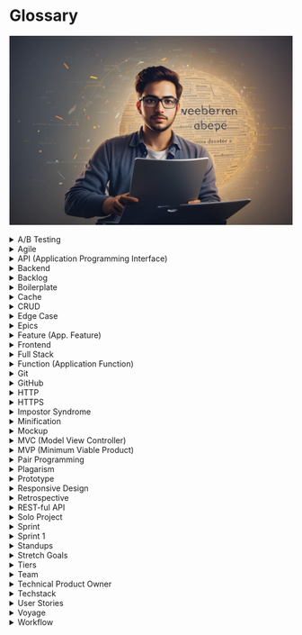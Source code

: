 # Glossary

![Developer using glossary](./assets/WebDeveloper_using_glossary.jpeg)

<details>
  <summary>A/B Testing</summary>
  <br/>

  A/B testing is a methodology for trying out different ways of achieving the same end result, with the aim of establishing, through experimentation, which solution is the most effective.
  
  Typically A/B testing is used to trial different layouts of web pages, by tracking how many users convert to paying customers using the alternative layouts.

  By continuing an iterative process of prototyping, evaluating and adapting, A/B testing can provide a significant increase to the conversion rate of individual pages. It's a useful tool: better conversion means a better balance sheet!
  <br/>
</details>
    
<details>
  <summary>Agile</summary>
  <br/>

  The main difference between older waterfall-style project management and agile projects is that waterfall fixes in place the *scope* of a project to improve the accuracy of resource and time estimates, while agile fixes *resources and time* and estimates the scope.
  
  For many types of projects, this reversal is more practical since it is not possible to identify all requirements at the beginning of a project. Any attempt to do so will lead to issues in stability and quality since features are implemented without the necessary resources or time.
  
  Agile methodologies address this by adopting an iterative approach to development, with each iteration being the foundation for its later iterations (ie. sprints).
  <br/>
</details>
    
<details>
  <summary>API (Application Programming Interface)</summary>
  <br/> 

  An API is a communication protocol defined by a software system which provides external components with a lexicon for requesting data and invoking predefined functionality. An API can be thought of as a contract between the provider of a service and its requestors.
  
  APIs consist of a set of pre-defined messages that requestors use to ask for data and services, service routines implemented in the provider, and a transport mechanism that transfers messages and results between a provider and the requestors.
  
  In modern JavaScript software systems the protocol is implemented using REST or GraphQL, the transport mechanism is TCP/IP, and the provider services are a series of routes in a backend HTTP server.
  <br/>
</details>
    
<details>
  <summary>Backend</summary>
  <br/>

  The backend of a web application is an enabler for a frontend experience. An application’s frontend may be the most beautifully crafted web page, but if the application itself doesn’t work, the application will be a failure. The backend of an application is responsible for things like calculations, business logic, database interactions, and performance.
  
  Common technologies used in backend development are Ruby, Python, SQL, Node.js, Express.js, and REST APIs.
  <br/>
</details>
    
<details>
  <summary>Backlog</summary>
  <br/>

  The project backlog is the work to be performed for the project to reach its goal. Building the backlog is a process of decomposing the application’s features and the technical requirements to support them into an actionable set of work items.
  <br/>
</details>
    
<details>
	<summary>Boilerplate</summary>
	<br/>

  In computer programming, **boilerplate code** or **boilerplate** refers to 
	sections of code that have to be included in many places with little or no 
	alteration. It is often used when referring to languages that are 
	considered verbose, i.e. the programmer must write a lot of code to do 
	minimal jobs.
  <br/><br/>
	Most professional web developers have created a collection of assets and 
	snippets of code that they reuse on projects to accelerate development. 
	There are some universal or near universal patterns that all websites share 
	in common. Rather than continuously rebuild these, most developers start by 
	copying the code they used for a similar project and then start modifying 
	it.
	<br/><br/>
	Some developers recognize the value of these boilerplate starter templates 
	and take the time to make the boilerplate more generic and share them 
	online for others to use.
	<br/><br/>
	Two examples of popular boilerplates are:

  - [Create React App](https://create-react-app.dev)
  - [NextJS](https://nextjs.org)

  <br/>
</details>
    
<details>
  <summary>Cache</summary>
  <br/>

  A cache is a temporary storage space for data. When you visit a website, 
  the files that you request are automatically stored in the cache. If you 
  return to that same website in the near future, your browser will retrieve 
  the necessary files from your cache rather than from the original server, 
  so the webpage will load quicker.
  <br/>
</details>
    
<details>
  <summary>CRUD</summary>
  <br/>

  An acronym for a class of functionality that provide users with Create-Retrieve-Update-Delete (CRUD) operations against a particular 
  set of data. CRUD is common to virtually all applications, so it's 
  important to understand this type of functionality.
  <br/>
</details>
    
<details>
  <summary>Edge Case</summary>
  <br/>

  An Edge Case is a situation that isn't likely to occur, but isn't impossible either. Edge cases arise when conditions or inputs of extreme ranges are encountered. For example, when extremely high or low values are input into a numeric field.
  
  Software often operates as expected when inputs falling within an expected range of values are provided (sometimes referred to as the "happy path"), but fail if they fall outside the bounds of what is considered normal. Properly handling situations like this requires the developer to code defensively and either support the full range of possible input values, or restrict the input to the range that can be processed without error.
  
  Situations that may lead to unexpected results and errors are broadly classified as edge cases. Examples of these include:
  
  - Missing or incomplete detection and handling of error conditions. This includes error handling around API and database calls.
  - Improper validation and editing of input values
  - Failure to properly initialize or reset variables
  - Failure to account for changes in environmental conditions, such as resizing of windows or removing all records in a file.
  
  Addressing these types of conditions requires the developer to anticipate them by considering not what is supposed to happen based on the specifications that have been provided, but considering what types of conditions could occur. In other words - "thinking outside of the box".
  <br/>
</details>

<details>
  <summary>Epics</summary>
  <br/>
	
  Epics are brief statements highlighting the main functions the product promises to provide to its users. Epics complete the phrase "This app lets you..."

  > You can create Epics directly from the app's use cases (as defined in its Vision Statement).
  <br/>
</details>
    
<details>
  <summary>Feature (App. Feature)</summary>
  <br/>
  
  Features are the discrete capabilities an application provides to users which allow them to complete a particular business function. Groups of applications features support an [application function](https://docs.chingu.io/glossary#function-application-function).
  
  For example, an application function in a texting application is to send a message, but the functions it provides to the user are to select the recipients, create a message, and to send the message.
  <br/>
</details>
    
<details>
  <summary>Frontend</summary>
  <br>

  Front-end developers write the code that controls how a website looks and interacts when it's displayed in a browser. The primary tools of a front-end developer include HTML (code that makes content render on a page), CSS (coded stylesheets that apply color, typography, style and layout to the HTML) and JavaScript (code that handles advanced interactivity). A front-end developer will also work with a handful of other frameworks that help expedite, enhance, and organize the coding process. For example, popular frontend JavaScript frameworks include React, Vue, and Angular.
  <br/>
</details>
    
<details>
  <summary>Full Stack</summary>
  <br/>

  Full stack simply means that a combination of frontend and backend will 
  be used.
  <br/>
</details>
    
<details>
  <summary>Function (Application Function)</summary>
  <br/>

  Application functions can be thought of as the commitments an application makes to its users. In this context, application functions are the contracts an application establishes with the user. Application functions are composed of [application features](https://docs.chingu.io/glossary#feature).
      
  Note that this is different from the function definition used in a programming language.
  
  For example, a function of an invoicing application is to create a past due notice, but the application features it's composed of include identifying purchases that have not been paid, applying additional charges based on the purchase terms, generating an itemized dunning notice, and emailing to the buyers.
  <br/>
</details>
    
<details>
  <summary>Git</summary>
  <br/>
  
  [Git](https://en.wikipedia.org/wiki/Git) is a distributed source code control system developed in 2005 by [Linus Torvalds](https://en.wikipedia.org/wiki/Linus_Torvalds). Unlike earlier source code control systems (SCCS), Git allows multiple developers to simultaneously modify the same modules. Conflicts are detected and resolved when changes are pushed to a common branch.
  
  This is radically different from earlier SCCS's which followed a checkout-checkin process that allowed only one developer at a time to modify a given file.
  
  Git is the defacto standard SCCS for both commercial and non-commercial software development and most SCCS services, like GitHub and GitLab, are based on it.
  <br/>
</details>
    
<details>
  <summary>GitHub</summary>
  <br/>
  
  GitHub is a cloud interface for Git. It has been around since 2008 and now has over 28 million users worldwide, making it the largest host of source code in the world! GitHub offers all the version control functionality of Git, but also offers its own features, such as bug tracking, task management, and project wikis.
  <br/>
</details>
    
<details>
  <summary>HTTP</summary>
  <br/>

  HTTP stands for Hypertext Transfer Protocol, and is used to transfer data across the internet. HTTP sends the data (say, a HTML document or an image) from an HTTP server program (a web server) to an HTTP client program (a web browser).
  <br/>
</details>
    
<details>
  <summary>HTTPS</summary>
  <br/>
  
  HTTP layered with Transport Layer Security (TLS) or Secure Sockets Layer (SSL) protocols. With HTTPS any data that you send from your computer will be encrypted and will only be decrypted once it has safely arrived at your intended location.
  <br/>
</details>
    
<details>
  <summary>Impostor Syndrome</summary>
  <br/>
  
  The [Impostor Syndrome](https://medium.com/learn-love-code/developers-how-to-overcome-imposter-syndrome-48edee803cf4) is a persistent feeling of inadequacy that continues in spite of evidence to the contrary. This is a very common feeling that we all share (yes! "we"). But in fact, the reality is quite different as shown by the following diagram.
  
  ![Impostor Syndrome](./assets/Impostor_Syndrome.png)
  
  No one starts out with an innate knowledge of a subject — it’s acquired through work and study! You may not be the expert at JavaScript or CSS or HTML or Angular or React or Vue or some other technology or library, but you will be. And as soon as you think you’ve grasped it, it's almost guaranteed it will change.
  
  Knowledge and learning are cyclical, never ending endeavors. No one ever has a complete mastery over a subject. So, we in this respect we are all impostors. Rest assured that you are not alone in this feeling and you are not an impostor.
  <br/>
</details>
    
<details>
  <summary>Minification</summary>
  <br/>

  Minification is the process of minimizing code and markup in order to reduce the file size. When creating a HTML file, for example, developers will most likely use spacing, comments and variables to make the code more readable as they work with it. To minify the code once the webpage is ready to go live, developers will remove these comments and spaces to ensure a quicker page-load time (crucial for delivering a good user experience!).
  <br/>
</details>
    
<details>
  <summary>Mockup</summary>
  <br/>
  
  In software, a [mockup](https://en.wikipedia.org/wiki/Mockup) is a prototype that represents the features and functionality of the final product. This can range from a hand drawn wireframe all the way up to an actual working skeleton of an application.
  
  The primary use of a mockup is during design to ensure that features, the user interface, and the user experience all work in harmony before any code is written. Mockups are useful during walkthroughs to identify gaps or weak points in the application design.
  <br/>
</details>
    
<details>
  <summary>MVC (Model View Controller)</summary>
  <br/>
  
  [MVC](https://en.wikipedia.org/wiki/Model%E2%80%93view%E2%80%93controller) is a design pattern which separates the presentation of information to the user from the operations applied to the data provided by the user. This pattern helps make application software modular and easier to maintain and enhance by separating different architectural concerns from one another.
  <br/>
</details>
    
<details>
  <summary>MVP (Minimum Viable Product)</summary>
  <br/>
  
  When working in web development, you may hear talk of “MVP” — or minimum viable product. The minimum viable product is the most pared-down version of a product that can be released to market. When adopting an MVP approach, developers will first focus on the core features and functions that are absolutely crucial. Then, once the product has been released and user feedback has been gathered, they will continue to build the complete set of features.
  <br/>
</details>
    
<details>
  <summary>Pair Programming</summary>
  <br/>

  There is an oft-quoted adage that "two heads are better than one". *Pair Programming* is a practical implementation of this advice. It leverages the experience and knowledge of two developers to improve the speed at which an app is created, but also its quality.
     
  In this process two developers work together, either side-by-side or via screen sharing, with one writing code while the other reviews the code as it is being written. The developer reviewing the code examines it not just for correctness, but also to ensure that it's clear, supportable, and resilient.
  
  The pair keep up a running dialog and frequently switch roles.
  
  The advantage of pair programming is the developer writing the code can focus on the tactical attributes of the code since the developer who reviews the code is responsible for the strategic aspects.
  
  You can find out more about pair programming at:

  - [What is Pair Programming](https://stackify.com/pair-programming-advantages/)
  - [How to Pair Program in 7 Steps](https://www.wikihow.com/Pair-Program)
  - [Wikipedia](https://en.wikipedia.org/wiki/Pair_programming)
  <br/>
</details>

    
<details>
  <summary><a>Plagarism</a></summary>
  <br/>

  Modern software development is built on collaboration and the work others have
  shared on the Internet. For example, code examples in tutorials, articles,
  videos, and on sites like [Stack Overflow](https://stackoverflow.com/).

  While it's an accepted practice to copy/paste code and then modify it for your
  own purposes you should provide attribution to acknowledge the those who have
  been kind enough to share their work.

  When using code from other sources, web developers should follow these best practices to ensure proper attribution:

1. **Include Clear Comments**:
   - **Direct Comment**: Immediately before or within the code block, add a comment specifying the original source. For example:
     ```javascript
     // Code snippet taken from https://example.com/tutorial on 2024-06-20
     function exampleFunction() {
         // original code here
     }
     ```
   - **Author Credit**: Mention the author's name if available:
     ```javascript
     // Code by John Doe from https://example.com/tutorial
     function exampleFunction() {
         // original code here
     }
     ```

2. **Use Readme Files**:
   - **Documentation**: If you’re using multiple pieces of code from different sources, maintain a `README.md` file or equivalent documentation. List all external code sources, including URLs and authors, along with the specific parts of your project where they are used.

3. **License Compliance**:
   - **Check the License**: Before using any code, review its license to ensure you comply with its terms. Some licenses require more than just attribution (e.g., sharing modifications under the same license).
   - **Include License Text**: If the code's license requires it, include the full license text in your project. For instance, if using code under the MIT License, include a `LICENSE` file in your project root.

4. **External Attribution Files**:
   - **Credits File**: Maintain a `CREDITS.md` or similar file in your project root, detailing all third-party contributions. This can include code snippets, libraries, and other resources.

5. **Web Page Footers**:
   - **Visible Attribution**: If applicable, especially for open-source web projects, provide visible attribution in the footer or about page of your website.

6. **Git Commit Messages**:
   - **Commit Records**: When adding copied code, note the source in your git commit message. This makes the history clear and traceable.
     ```sh
     git commit -m "Added sorting function from https://example.com/tutorial"
     ```

7. **In-Line Documentation**:
   - **Code Comments**: Add comments directly in the code to explain its origin and purpose, making it easier for other developers to understand and follow the attribution.

8. **Avoid Plagiarism**:
   - **Do Not Claim as Your Own**: Clearly distinguish between your original code and copied code. Never imply that copied code is your original work.

9. **Respect Source Restrictions**:
   - **API Terms of Use**: If using code snippets from APIs or other restricted sources, ensure compliance with their terms of use, which may include specific attribution requirements.

10. **Ask for Permission if Needed**:
    - **Contact Authors**: For non-open-source code or if you are unsure about the terms of use, consider contacting the original author for permission to use their code.

Following these practices helps maintain transparency, respect intellectual property rights, and fosters a culture of open and ethical collaboration in the development community.
  
  <br/>
</details>

<details>
  <summary>Prototype</summary>
  <br/>
  
  A prototype is a proof of concept used to evaluate a design idea. For example, rather than creating a static mockup of what a web page will look like and then asking stakeholders to "approve the design", a team might create a prototype that everyone can interact with in the browser. This gives everyone a more realistic, interactive facsimile of the website to try out. [Prototypes](https://blog.wsol.com/paper-prototyping-an-essential-design-tool) help teams test ideas and make necessary changes early on, before committing the effort, time and cost that go into building a fully functional product.
  
  An example prototype program is [Framer](https://framer.com/).
  <br/>
</details>
    
<details>
  <summary>Responsive Design</summary>
  <br/>
  
  In simple terms, a responsive design is one that adapts to the user's device and, in an ideal world, the user's context so that it displays the content required in the most appropriate and accessible manner, regardless of what kind of web-connected device is being used to view it.
  
  In practice this means a web page will re-paginate itself as the screen size reduces or increases, displaying in multiple columns when viewed on a desktop computer, but only a single column when viewed on a smartphone.
  <br/>
</details>
    
<details>
  <summary>Retrospective</summary>
  <br/>
  
  The Sprint Retrospective is conducted by and for the Scrum Team to promote [continuous improvement](https://en.wikipedia.org/wiki/Continual_improvement_process). It is the primary means the team uses to improve their work and to drive value not just for the customer, but also for themselves in the form of a more integrated and smoothly operating team.
     
  This is an inward look by the team at how they performed during the last sprint and identify changes for the next sprint. This isn’t just about technology and tools, but also about procedures, interactions between people and roles, and successes and failures. The goal is to improve by implementing “midstream” corrections at the point they are needed.
  <br/>
</details>
    
<details>
  <summary>REST-ful API</summary>
  <br/>

  [Representational State Transfer (REST)](https://en.wikipedia.org/wiki/Representational_state_transfer) is an architectural pattern used to create web services. REST provides requestors with a stateless mechanism for accessing data and services across the Internet using a defined set of operations including GET, PUT, POST, and DELETE.
  <br/>
</details>
    
<details>
  <summary>Solo Project</summary>
  <br/>

  The [Solo Project](../guides/soloproject/soloproject.md) 
  is your warmup for your first Voyage. In it you will either submit a project 
  you already have that matches the tier you have chosen, or you will create 
  small project (approximately 8-16 hours) from specifications provided by 
  Chingu.
     
  Solo projects provide you with these opportunities:
  
  1. You can use it to validate the tier you've selected. You may change tiers at any point in the session up to the time you submit your project for evaluation.
  2. Meet other Devs to learn from them and to share what you know.
  3. Time to familiarize yourself with the concepts** and tools you’ll need to complete the six week Voyage team project.
  4. Get feedback on your application.
      
  > Most importantly, you'll have another app to add to your portfolio!
  <br/>
</details>

<details>
  <summary>Sprint</summary>
  <br/>

  In product development, a sprint is a set period of time during which 
  specific work has to be completed and made ready for review. Each 
  sprint begins with a planning meeting.
    
  Chingu Voyage projects consist of six Sprints that are each one week long. 
  Voyage Sprints always start on Monday and end on the following Sunday.
  <br/>
</details>
    
<details>
  <summary>Sprint 1</summary>
  <br/>
  
  A major misconception about Agile is that it doesn't include design time. 
  Nothing could be further from the truth! Agile doesn't and shouldn't 
  include time for proper design, but it should be conducted at the right 
  time. This means that design, like coding, is iterative.
      
  It's a good use of the team's time to devote the first sprint to creating a 
  high-level design. The goal of this design isn't to answer every detail - 
  it is to identify the main features, create the initial backlog, the 
  structure of the project, who on the team has the skills needed to support 
  the development of each feature, and to identify gaps that need to be 
  filled.
      
  In other words, the goal of your first two sprints is to define what is to 
  be built and create a roadmap to be followed throughout the remainder of 
  the project.
  <br/>
</details>
    
<details>
  <summary>Standups</summary>
  <br/>

  Quick status updates regarding your progress. Typically, your entire team 
  would have a dedicated time to share standups together in real-time.
  <br/>
</details>
    
<details>
  <summary>Stretch Goals</summary>
  <br/>

  [Stretch goals](https://hbr.org/2017/01/the-stretch-goal-paradox) are 
  objectives that introduces risk many factors beyond a normal goal and as 
  such, add a level of uncertainty to the ability to reach the objective. 
      
  Stretch goals embrace the concepts of difficulty as a way to increase your capabilities, and novelty to provide motivation. Doing something difficult 
  is always more enjoyable and rewarding if it’s engaging and fun.
  <br/>
</details>
    
<details>
  <summary>Tiers</summary>
  <br/>

  Participants are divided into one of three tiers based on their knowledge 
  and experience at the start of the Voyage. 

  [How to select your tier](https://www.notion.so/Solo-Projects-2a41ff900cc24a72a919f0eb5e79c42b?pvs=21).

  <br/>
</details>
    
<details>
  <summary>Team</summary>
  <br/>

  A team is a group of individuals who work together to reach a common objective. This could be winning a sports competition, achieving a sales goal in business, or developing a software application.
  <br/>
</details>
    
<details>
  <summary>Technical Product Owner</summary>
  <br/>

  The role of a technical product owner is not defined in Scrum Framework or SAFe Guide - although both frameworks have the role of Product Owner.

  Product Owners are responsible for maximizing the product value delivered through the software development effort - the Product Owner defines and prioritizes the product backlog and clarifies product goals and roadmaps.

  In Chingu when you are a PO for a full stack product, when creating detailed and clear PBI you will face many technical issues: more new and complex features, more dependencies, increasing technical debt, essential architecture changes, increasing deployment frequency, etc. 

  Because so many of the issues are technical issues, Product Owners who have a strong background in technology, or who are also a developer, are often referred to as a _Technical Product Owner_. Their focus remains the product backlog and the general scrum accountabilities of a product owner, yet they have a strong technical background.

  _Technical Product Owners_, due to their technical knowledge, are sometimes considered subject-matter experts. A Product Owner generally does not take on technical work, yet Scrum doesn’t prohibit a Product Owner also working as a Developer - because in Scrum the key element regarding roles are accountabilities, and it is possible, although more difficult, for one person to fulfill multiple accountabilities. 

  **_How much technical knowledge classifies a Product Owner as a Technical Product Owner?_** This is not well defined, yet, at Chingu, we would generally consider a TPO to be someone who has been a programmer, designer ,database architect or at least has comprehensive knowledge of the software development process.

  **_What should you do if you are a Product Owner without a strong technical background?_** Transparency, honesty, and teamwork. Be open and frank with your team about your abilities, or lack of abilities. Lean on your team for their technical expertise - and learn.  If you don’t know Github and your team is having a meeting to discuss Github workflow, join in. Listen. Learn. Ask questions. Focus on increasing your technical skills. 

  In summary, the role of a Technical Product Owner (TPO), especially here at Chingu, fills a unique and valuable niche, blending the traditional responsibilities of a Product Owner with a strong technical understanding of technology. For those serving as Product Owners who do not have a strong technical background, embracing a culture of continuous learning and collaboration is key to increasing technical knowledge - never hesitate to ask questions and learn something new.
  <br/>
</details>

<details>
  <summary>Techstack</summary>
  <br/>

  A tech stack is a combination of software products and programming 
  languages used to create a web or mobile application. Applications have 
  two software components: client-side and server-side, also known as 
  front-end and back-end.
  
  Some popular stacks are:
      
  - MERN - MongoDB - Express - ReactJS - NodeJS
  - MEAN - MongoDB - Express - AngularJS - NodeJS
  - LAMP - Linux - Apache - MySQL - PHP
  <br/>
</details>

<details>
  <summary>User Stories</summary>
  <br/>

  User Stories are the required activities users must do to get the value a particular feature promises to deliver. User Stories complete the sentence:
  
  `As a <persona>, I want <requirement> So I can <value-statement>.`

  For instance,

  `As an Idea Creator, I want to provide the URLs to any supporting diagrams. URLs should have a plain text description in addition to the URL itself. So I can quickly and easily provide reviewers with more detail about my idea.`
  
  <br/>
</details>
    
<details>
  <summary>Voyage</summary>
  <br/>

  A Voyage is the 8-week team project phase of the Chingu Cohort.
      
  Chingu Voyages are an exciting way to work on projects that provide the 
  opportunity to:
      
  - Work on interesting and challenging projects
  - Learn new technologies
  - Work with a team of like-minded web developers
  - Improve soft skills including communication, collaboration, and Agile 
  project management
  - Create impact while leveling-up your skills
      
  In short, Chingu Voyages create a setting to help you both acquire and 
  practice the skills you will need on the job.
  <br/>
</details>
    
<details>
  <summary>Workflow</summary>
  <br/>
  
  A workflow is a pattern of actions created by an organization that when 
  followed, create a repeatable product. In this context the product may be 
  information, a service, or a tangible entity. For example, your teams 
  development workflow defines the steps for creating, testing, and deploying 
  modules and files that make up application software.
  <br/>
</details>
